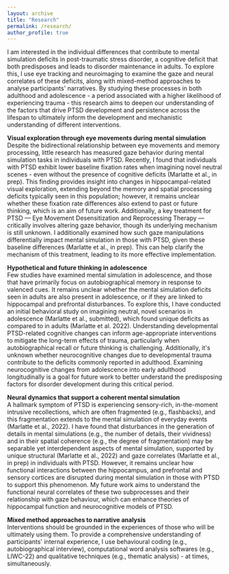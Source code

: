 ```yaml
---
layout: archive
title: "Research"
permalink: /research/
author_profile: true
---
```


I am interested in the individual differences that contribute to mental simulation deficits in post-traumatic stress disorder, a cognitive deficit that both predisposes and leads to disorder maintenance in adults. To explore this, I use eye tracking and neuroimaging to examine the gaze and neural correlates of these deficits, along with mixed-method approaches to analyse participants' narratives. By studying these processes in both adulthood and adolescence - a period associated with a higher likelihood of experiencing trauma - this research aims to deepen our understanding of the factors that drive PTSD development and persistence across the lifespan to ultimately inform the development and mechanistic understanding of different interventions.

**Visual exploration through eye movements during mental simulation**\
Despite the bidirectional relationship between eye movements and memory processing, little research has measured gaze behavior during mental simulation tasks in individuals with PTSD. Recently, I found that individuals with PTSD exhibit lower baseline fixation rates when imagining novel neutral scenes - even without the presence of cognitive deficits (Marlatte et al., in prep). This finding provides insight into changes in hippocampal-related visual exploration, extending beyond the memory and spatial processing deficits typically seen in this population; however, it remains unclear whether these fixation rate differences also extend to past or future thinking, which is an aim of future work. Additionally, a key treatment for PTSD — Eye Movement Desensitization and Reprocessing Therapy — critically involves altering gaze behavior, though its underlying mechanism is still unknown. I additionally examined how such gaze manipulations differentially impact mental simulation in those with PTSD, given these baseline differences (Marlatte et al., in prep). This can help clarify the mechanism of this treatment, leading to its more effective implementation.

**Hypothetical and future thinking in adolescence**\
Few studies have examined mental simulation in adolescence, and those that have primarily focus on autobiographical memory in response to valenced cues. It remains unclear whether the mental simulation deficits seen in adults are also present in adolescence, or if they are linked to hippocampal and prefrontal disturbances. To explore this, I have conducted an initial behavioral study on imagining neutral, novel scenarios in adolescence (Marlatte et al., submitted), which found unique deficits as compared to in adults (Marlatte et al. 2022). Understanding developmental PTSD-related cognitive changes can inform age-appropriate interventions to mitigate the long-term effects of trauma, particularly when autobiographical recall or future thinking is challenging. Additionally, it's unknown whether neurocognitive changes due to developmental trauma contribute to the deficits commonly reported in adulthood. Examining neurocognitive changes from adolescence into early adulthood longitudinally is a goal for future work to better understand the predisposing factors for disorder development during this critical period.

**Neural dynamics that support a coherent mental simulation**\
A hallmark symptom of PTSD is experiencing sensory-rich, in-the-moment intrusive recollections, which are often fragmented (e.g., flashbacks), and this fragmentation extends to the mental simulation of everyday events (Marlatte et al., 2022). I have found that disturbances in the generation of details in mental simulations (e.g., the number of details, their vividness) and in their spatial coherence (e.g., the degree of fragmentation) may be separable yet interdependent aspects of mental simulation, supported by unique structural (Marlatte et al., 2022) and gaze correlates (Marlatte et al., in prep) in individuals with PTSD.  However, it remains unclear how functional interactions between the hippocampus, and prefrontal and sensory cortices are disrupted during mental simulation in those with PTSD to support this phenomenon. My future work aims to understand the functional neural correlates of these two subprocesses and their relationship with gaze behaviour, which can enhance theories of hippocampal function and neurocognitive models of PTSD.

**Mixed method approaches to narrative analysis**\
Interventions should be grounded in the experiences of those who will be ultimately using them. To provide a comprehensive understanding of participants' internal experience, I use behavioural coding (e.g., autobiographical interview), computational word analysis softwares (e.g., LIWC-22) and qualitative techniques (e.g., thematic analysis) - at times, simultaneously.
